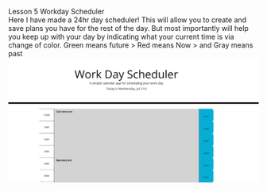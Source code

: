 Lesson 5
Workday Scheduler 
<br>
Here I have made a 24hr day scheduler! This will allow you to create and save plans you have for the rest of the day. 
But most importantly will help you keep up with your day by indicating what your current time is via change of color. 
Green means future > Red means Now > and Gray means past
<br>
![demo image of my workday schedular](.\Assets\demo.png)